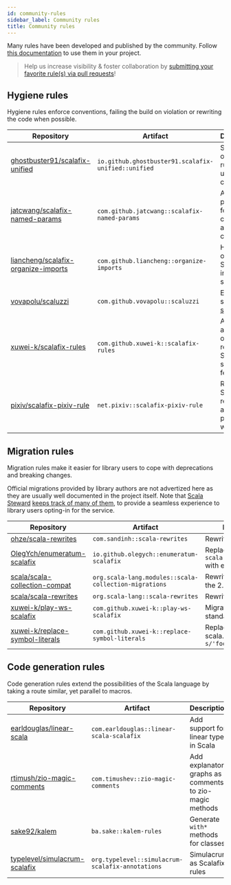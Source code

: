 ```yaml
---
id: community-rules
sidebar_label: Community rules
title: Community rules
---
```


Many rules have been developed and published by the community.
Follow [this documentation](external-rules.md) to use them in your project.

> Help us increase visibility & foster collaboration by
> [submitting your favorite rule(s) via pull requests](https://github.com/scalacenter/scalafix/edit/main/docs/rules/community-rules.md)!
## Hygiene rules

Hygiene rules enforce conventions, failing the build on violation or
rewriting the code when possible.

| Repository | Artifact | Description |
| - | - | - |
[ghostbuster91/scalafix-unified](https://github.com/ghostbuster91/scalafix-unified) | `io.github.ghostbuster91.scalafix-unified::unified` | Set of opinionated rules to unify your codebase
[jatcwang/scalafix-named-params](https://github.com/jatcwang/scalafix-named-params) | `com.github.jatcwang::scalafix-named-params` | Add named parameters for your constructor and method calls
[liancheng/scalafix-organize-imports](https://github.com/liancheng/scalafix-organize-imports) | `com.github.liancheng::organize-imports` | Help you organize Scala import statements
[vovapolu/scaluzzi](https://github.com/vovapolu/scaluzzi) | `com.github.vovapolu::scaluzzi` | Ensure a subset of [scalazzi](http://yowconference.com.au/slides/yowwest2014/Morris-ParametricityTypesDocumentationCodeReadability.pdf)
[xuwei-k/scalafix-rules](https://github.com/xuwei-k/scalafix-rules) | `com.github.xuwei-k::scalafix-rules` | Avoid ambiguous or redundant Scala syntax & features
[pixiv/scalafix-pixiv-rule](https://github.com/pixiv/scalafix-pixiv-rule) | `net.pixiv::scalafix-pixiv-rule` | Redundant Scala code rewriting and anti-pattern warnings

## Migration rules

Migration rules make it easier for library users to cope with
deprecations and breaking changes.

Official migrations provided by library authors are not
advertized here as they are usually well documented in the
project itself. Note that 
[Scala Steward](https://github.com/scala-steward-org/scala-steward)
[keeps track of many of them](https://github.com/scala-steward-org/scala-steward/blob/main/modules/core/src/main/resources/scalafix-migrations.conf),
to provide a seamless experience to library users opting-in
for the service. 

| Repository | Artifact | Description |
| - | - | - |
[ohze/scala-rewrites](https://github.com/ohze/scala-rewrites) | `com.sandinh::scala-rewrites` | Rewrites for Scala
[OlegYch/enumeratum-scalafix](https://github.com/OlegYch/enumeratum-scalafix) | `io.github.olegych::enumeratum-scalafix` | Replace `scala.Enumeration` with enumeratum
[scala/scala-collection-compat](https://github.com/scala/scala-collection-compat) | `org.scala-lang.modules::scala-collection-migrations` | Rewrite upgrades to the 2.13 collections
[scala/scala-rewrites](https://github.com/scala/scala-rewrites) | `org.scala-lang::scala-rewrites` | Rewrites for Scala
[xuwei-k/play-ws-scalafix](https://github.com/xuwei-k/play-ws-scalafix) | `com.github.xuwei-k::play-ws-scalafix` | Migrate to play-ws-standalone
[xuwei-k/replace-symbol-literals](https://github.com/xuwei-k/replace-symbol-literals) | `com.github.xuwei-k::replace-symbol-literals` | Replace deprecated scala.Symbol literals `s/'foo/Symbol("foo")/`

## Code generation rules

Code generation rules extend the possibilities of the Scala language
by taking a route similar, yet parallel to macros.

| Repository | Artifact | Description |
| - | - | - |
[earldouglas/linear-scala](https://github.com/earldouglas/linear-scala) | `com.earldouglas::linear-scala-scalafix` | Add support for linear types in Scala
[rtimush/zio-magic-comments](https://github.com/rtimush/zio-magic-comments) | `com.timushev::zio-magic-comments` | Add explanatory graphs as comments to zio-magic methods
[sake92/kalem](https://github.com/sake92/kalem) | `ba.sake::kalem-rules` | Generate `with*` methods for classes
[typelevel/simulacrum-scalafix](https://github.com/typelevel/simulacrum-scalafix) | `org.typelevel::simulacrum-scalafix-annotations` | Simulacrum as Scalafix rules
